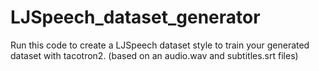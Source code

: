 # LJSpeech_dataset_generator
Run this code to create a LJSpeech dataset style to train your generated dataset with tacotron2. (based on an audio.wav and subtitles.srt files)
